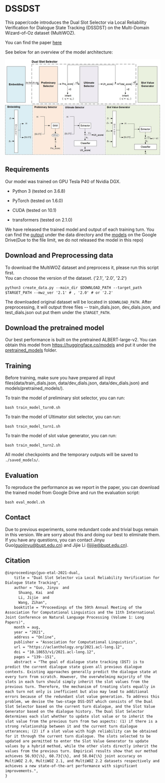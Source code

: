DSSDST
==========

This paper/code introduces the Dual Slot Selector via Local Reliability Verification for Dialogue State Tracking (DSSDST) on the Multi-Domain Wizard-of-Oz dataset (MultiWOZ).

You can find the paper [here](https://arxiv.org/pdf/2107.12578.pdf)

See below for an overview of the model architecture:

![DSSDST Architecture](Arch.jpeg "DSSDST Architecture")

  

## Requirements

Our model was trained on GPU Tesla P40 of Nvidia DGX.  

- Python 3 (tested on 3.6.8)

- PyTorch (tested on 1.6.0)

- CUDA (tested on 10.1)

- transformers (tested on 2.1.0)


We have released the trained model and output of each training turn. You can find the [output](https://github.com/guojinyu88/DSSDST/blob/master/data/mwz2.2/cls_score_test_turn1.json) under the data directory and the [models](https://drive.google.com/file/d/1kHZQbwwhk7_r2RzIlc3dRvDoQsyJz8FE/view?usp=sharing) on the Google Drive(Due to the file limit, we do not released the model in this repo)

## Download and Preprocessing data

To download the MultiWOZ dataset and preprocess it, please run this script first.<br>
You can choose the version of the dataset. ('2.1', '2.0', '2.2')<br>

```
python3 create_data.py --main_dir $DOWNLOAD_PATH --target_path $TARGET_PATH --mwz_ver '2.1' # , '2.0' # or '2.2'
```

The downloaded original dataset will be located in `$DOWNLOAD_PATH`. After preprocessing, it will output three files -- train_dials.json, dev_dials.json, and test_dials.json out put them under the `$TARGET_PATH`.

## Download the pretrained model

Our best performance is built on the pretrained ALBERT-large-v2. You can obtain this model from https://huggingface.co/models and put it under the [pretrained_models](https://github.com/guojinyu88/DSSDST/blob/master/pretrained_models) folder.


## Training

Before training, make sure you have prepared all input files(data/train_dials.json, data/dev_dials.json, data/dev_dials.json) and models(pretrained_models/).

To train the model of preliminary slot selector, you can run:

```
bash train_model_turn0.sh
```

To train the model of Ultimator slot selector, you can run:

```
bash train_model_turn1.sh
```

To train the model of slot value generator, you can run:

```
bash train_model_turn2.sh
```

All model checkpoints and the temporary outputs will be saved to `./saved_models/`.



## Evaluation

To reproduce the performance as we report in the paper, you can download the trained model from Google Drive and run the evaluation script:

```
bash eval_model.sh
```

## Contact
Due to previous experiments, some redundant code and trivial bugs remain in this version. We are sorry about this and doing our best to eliminate them. If you have any questions, you can contact Jinyu Guo(guojinyu@bupt.edu.cn) and Jijie Li (lijijie@bupt.edu.cn).



## Citation

```
@inproceedings{guo-etal-2021-dual,
    title = "Dual Slot Selector via Local Reliability Verification for Dialogue State Tracking",
    author = "Guo, Jinyu  and
      Shuang, Kai  and
      Li, Jijie  and
      Wang, Zihan",
    booktitle = "Proceedings of the 59th Annual Meeting of the Association for Computational Linguistics and the 11th International Joint Conference on Natural Language Processing (Volume 1: Long Papers)",
    month = aug,
    year = "2021",
    address = "Online",
    publisher = "Association for Computational Linguistics",
    url = "https://aclanthology.org/2021.acl-long.12",
    doi = "10.18653/v1/2021.acl-long.12",
    pages = "139--151",
    abstract = "The goal of dialogue state tracking (DST) is to predict the current dialogue state given all previous dialogue contexts. Existing approaches generally predict the dialogue state at every turn from scratch. However, the overwhelming majority of the slots in each turn should simply inherit the slot values from the previous turn. Therefore, the mechanism of treating slots equally in each turn not only is inefficient but also may lead to additional errors because of the redundant slot value generation. To address this problem, we devise the two-stage DSS-DST which consists of the Dual Slot Selector based on the current turn dialogue, and the Slot Value Generator based on the dialogue history. The Dual Slot Selector determines each slot whether to update slot value or to inherit the slot value from the previous turn from two aspects: (1) if there is a strong relationship between it and the current turn dialogue utterances; (2) if a slot value with high reliability can be obtained for it through the current turn dialogue. The slots selected to be updated are permitted to enter the Slot Value Generator to update values by a hybrid method, while the other slots directly inherit the values from the previous turn. Empirical results show that our method achieves 56.93{\%}, 60.73{\%}, and 58.04{\%} joint accuracy on MultiWOZ 2.0, MultiWOZ 2.1, and MultiWOZ 2.2 datasets respectively and achieves a new state-of-the-art performance with significant improvements.",
}
```
